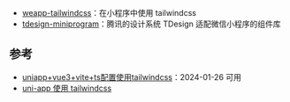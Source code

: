 - [weapp-tailwindcss](https://github.com/sonofmagic/weapp-tailwindcss)：在小程序中使用 tailwindcss
- [tdesign-miniprogram](https://github.com/Tencent/tdesign-miniprogram)：腾讯的设计系统 TDesign 适配微信小程序的组件库

## 参考

- [uniapp+vue3+vite+ts配置使用tailwindcss](https://www.itcan.cn/2022/09/24/uniapp-vue3-vite-tailwindcss/)：2024-01-26 可用
- [uni-app 使用 tailwindcss](https://ponjs.com/)
